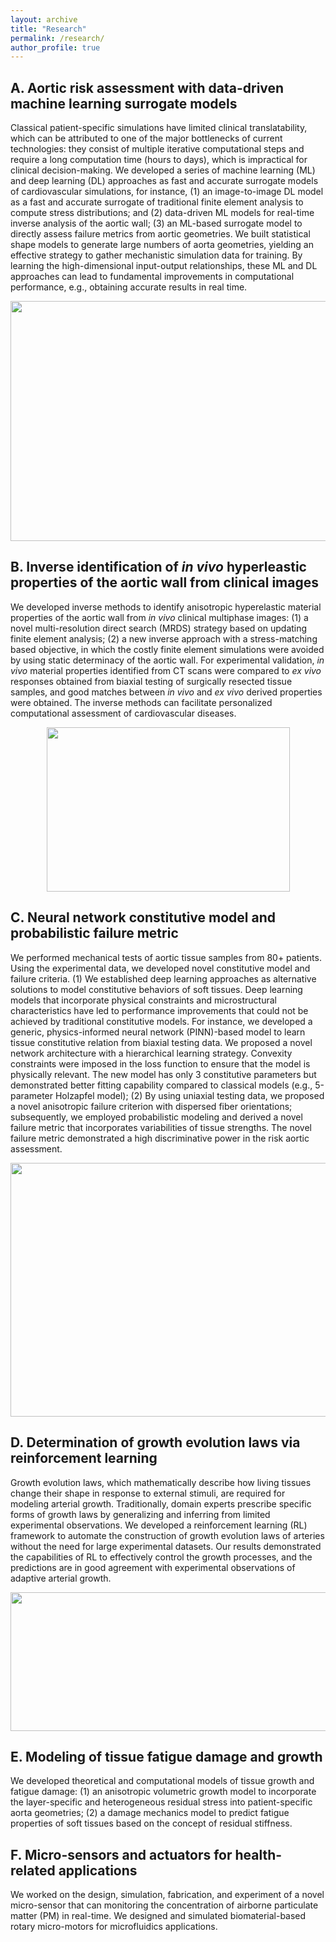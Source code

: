 ```yaml
---
layout: archive
title: "Research"
permalink: /research/
author_profile: true
---
```


A. Aortic risk assessment with data-driven machine learning surrogate models
------
Classical patient-specific simulations have limited clinical translatability, which can be attributed to one of the major bottlenecks of current technologies: they consist of multiple iterative computational steps and require a long computation time (hours to days), which is impractical for clinical decision-making. We developed a series of machine learning (ML) and deep learning (DL) approaches as fast and accurate surrogate models of cardiovascular simulations, for instance, (1) an image-to-image DL model as a fast and accurate surrogate of traditional finite element analysis to compute stress distributions; and (2) data-driven ML models for real-time inverse analysis of the aortic wall; (3) an ML-based surrogate model to directly assess failure metrics from aortic geometries. We built statistical shape models to generate large numbers of aorta geometries, yielding an effective strategy to gather mechanistic simulation data for training. By learning the high-dimensional input-output relationships, these ML and DL approaches can lead to fundamental improvements in computational performance, e.g., obtaining accurate results in real time.

<p align="left">
<img src="https://minliangliu.github.io//images/MLModel.png" width="506" height="384" />
</p>


B. Inverse identification of *in vivo* hyperleastic properties of the aortic wall from clinical images
------
We developed inverse methods to identify anisotropic hyperelastic material properties of the aortic wall from *in vivo* clinical multiphase images: (1) a novel multi-resolution direct search (MRDS) strategy based on updating finite element analysis; (2) a new inverse approach with a stress-matching based objective, in which the costly finite element simulations were avoided by using static determinacy of the aortic wall. For experimental validation, *in vivo* material properties identified from CT scans were compared to *ex vivo* responses obtained from biaxial testing of surgically resected tissue samples, and good matches between *in vivo* and *ex vivo* derived properties were obtained. The inverse methods can facilitate personalized computational assessment of cardiovascular diseases.

<p align="center">
<img src="https://minliangliu.github.io//images/InverseMethod.png" width="389" height="263" />
</p>


C. Neural network constitutive model and probabilistic failure metric
------
We performed mechanical tests of aortic tissue samples from 80+ patients. Using the experimental data, we developed novel constitutive model and failure criteria. (1) We established deep learning approaches as alternative solutions to model constitutive behaviors of soft tissues. Deep learning models that incorporate physical constraints and microstructural characteristics have led to performance improvements that could not be achieved by traditional constitutive models. For instance, we developed a generic, physics-informed neural network (PINN)-based model to learn tissue constitutive relation from biaxial testing data. We proposed a novel network architecture with a hierarchical learning strategy. Convexity constraints were imposed in the loss function to ensure that the model is physically relevant. The new model has only 3 constitutive parameters but demonstrated better fitting capability compared to classical models (e.g., 5-parameter Holzapfel model); (2) By using uniaxial testing data, we proposed a novel anisotropic failure criterion with dispersed fiber orientations; subsequently, we employed probabilistic modeling and derived a novel failure metric that incorporates variabilities of tissue strengths. The novel failure metric demonstrated a high discriminative power in the risk aortic assessment. 

<p align="center">
<img src="https://minliangliu.github.io//images/Constitutive.png" width="1284" height="406" />
</p>

D. Determination of growth evolution laws via reinforcement learning 
------
Growth evolution laws, which mathematically describe how living tissues change their shape in response to external stimuli, are required for modeling arterial growth. Traditionally, domain experts prescribe specific forms of growth laws by generalizing and inferring from limited experimental observations. We developed a reinforcement learning (RL) framework to automate the construction of growth evolution laws of arteries without the need for large experimental datasets. Our results demonstrated the capabilities of RL to effectively control the growth processes, and the predictions are in good agreement with experimental observations of adaptive arterial growth.

<p align="center">
<img src="https://minliangliu.github.io//images/Reinforcement.png" width="1336" height="222" />
</p>

E. Modeling of tissue fatigue damage and growth
------

We developed theoretical and computational models of tissue growth and fatigue damage: (1) an anisotropic volumetric growth model to incorporate the layer-specific and heterogeneous residual stress into patient-specific aorta geometries; (2) a damage mechanics model to predict fatigue properties of soft tissues based on the concept of residual stiffness.

F. Micro-sensors and actuators for health-related applications
------

We worked on the design, simulation, fabrication, and experiment of a novel micro-sensor that can monitoring the concentration of airborne particulate matter (PM) in real-time. We designed and simulated biomaterial-based rotary micro-motors for microfluidics applications.
